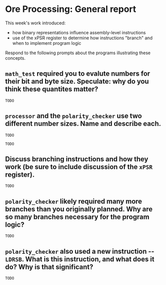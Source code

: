 # Ore Processing: General report

This week's work introduced:

* how binary representations influence assembly-level instructions
* use of the xPSR register to determine how instructions "branch" and when to implement program logic

Respond to the following prompts about the programs illustrating these concepts.

## `math_test` required you to evalute numbers for their bit and byte size. Speculate: why do you think these quantites matter?

`TODO`

## `processor` and the `polarity_checker` use two different number sizes. Name and describe each.

`TODO`

`TODO`

## Discuss branching instructions and how they work (be sure to include discussion of the `xPSR` register).

`TODO`

## `polarity_checker` likely required many more branches than you originally planned. Why are so many branches necessary for the program logic?

`TODO`

## `polarity_checker` also used a new instruction -- `LDRSB`. What is this instruction, and what does it do? Why is that significant?

`TODO`